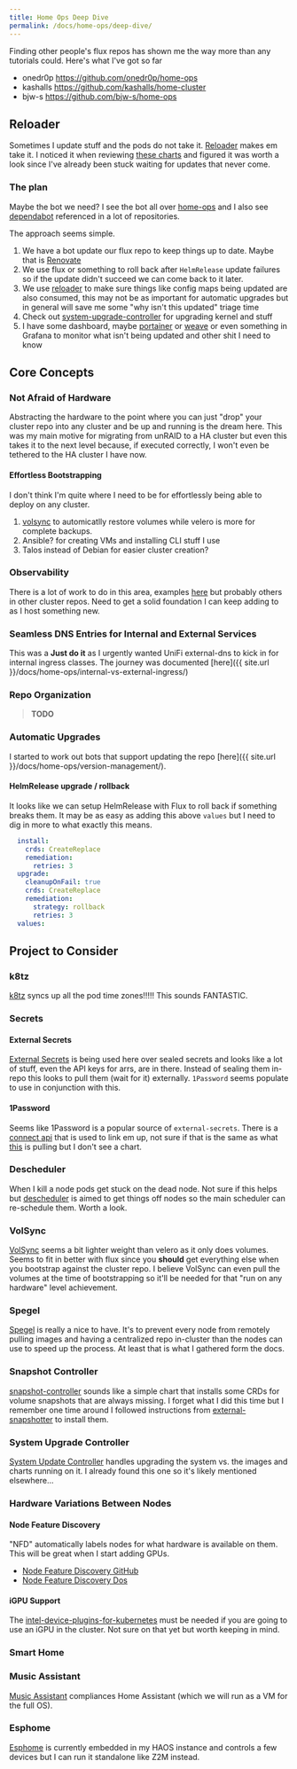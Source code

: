 ```yaml
---
title: Home Ops Deep Dive
permalink: /docs/home-ops/deep-dive/
---
```


Finding other people's flux repos has shown me the way more than any tutorials could. Here's what I've got so far

- onedr0p https://github.com/onedr0p/home-ops
- kashalls https://github.com/kashalls/home-cluster
- bjw-s https://github.com/bjw-s/home-ops 

## Reloader

Sometimes I update stuff and the pods do not take it. [Reloader](https://github.com/stakater/Reloader) makes em take it. I noticed it when reviewing [these charts](https://github.com/onedr0p/home-ops/blob/main/kubernetes/main/apps/default/sonarr/app/helmrelease.yaml) and figured it was worth a look since I've already been stuck waiting for updates that never come.



### The plan

Maybe the bot we need? I see the bot all over [home-ops](https://github.com/onedr0p/home-ops/commits?author=bot-ross%5Bbot%5D) and I also see [dependabot](https://github.com/external-secrets/external-secrets/commits?author=dependabot%5Bbot%5D) referenced in a lot of repositories. 

The approach seems simple. 

1. We have a bot update our flux repo to keep things up to date. Maybe that is [Renovate](https://github.com/renovatebot/renovate)
1. We use flux or something to roll back after `HelmRelease` update failures so if the update didn't succeed we can come back to it later.
1. We use [reloader](https://github.com/stakater/Reloader) to make sure things like config maps being updated are also consumed, this may not be as important for automatic upgrades but in general will save me some "why isn't this updated" triage time
1. Check out [system-upgrade-controller](https://github.com/rancher/system-upgrade-controller) for upgrading kernel and stuff
1. I have some dashboard, maybe [portainer](https://github.com/portainer/portainer) or [weave](https://github.com/weaveworks/weave-gitops) or even something in Grafana to monitor what isn't being updated and other shit I need to know

## Core Concepts

### Not Afraid of Hardware

Abstracting the hardware to the point where you can just "drop" your cluster repo into any cluster and be up and running is the dream here. This was my main motive for migrating from unRAID to a HA cluster but even this takes it to the next level because, if executed correctly, I won't even be tethered to the HA cluster I have now.

#### Effortless Bootstrapping

I don't think I'm quite where I need to be for effortlessly being able to deploy on any cluster. 

1. [volsync](https://github.com/backube/volsync) to automicatlly restore volumes while velero is more for complete backups.
1. Ansible? for creating VMs and installing CLI stuff I use
1. Talos instead of Debian for easier cluster creation? 

### Observability

There is a lot of work to do in this area, examples [here](https://github.com/bjw-s/home-ops/tree/main/kubernetes/main/apps/monitoring) but probably others in other cluster repos. Need to get a solid foundation I can keep adding to as I host something new.

### Seamless DNS Entries for Internal and External Services

This was a **Just do it** as I urgently wanted UniFi external-dns to kick in for internal ingress classes. The journey was documented [here]({{ site.url }}/docs/home-ops/internal-vs-external-ingress/)

### Repo Organization

> **TODO** 

### Automatic Upgrades

I started to work out bots that support updating the repo [here]({{ site.url }}/docs/home-ops/version-management/).

#### HelmRelease upgrade / rollback

It looks like we can setup HelmRelease with Flux to roll back if something breaks them. It may be as easy as adding this above `values` but I need to dig in more to what exactly this means.

```yaml
  install:
    crds: CreateReplace
    remediation:
      retries: 3
  upgrade:
    cleanupOnFail: true
    crds: CreateReplace
    remediation:
      strategy: rollback
      retries: 3
  values:
```

## Project to Consider

### k8tz

[k8tz](https://github.com/k8tz/k8tz) syncs up all the pod time zones!!!!! This sounds FANTASTIC. 

### Secrets 

#### External Secrets

[External Secrets](https://github.com/external-secrets/external-secrets) is being used here over sealed secrets and looks like a lot of stuff, even the API keys for arrs, are in there. Instead of sealing them in-repo this looks to pull them (wait for it) externally. `1Password` seems populate to use in conjunction with this.

#### 1Password

Seems like 1Password is a popular source of `external-secrets`. There is a [connect api](https://github.com/1Password/connect) that is used to link em up, not sure if that is the same as what [this](https://github.com/bjw-s/home-ops/blob/main/kubernetes/main/apps/security/onepassword-connect/app/helmrelease.yaml) is pulling but I don't see a chart. 

### Descheduler

When I kill a node pods get stuck on the dead node. Not sure if this helps but [descheduler](https://github.com/kubernetes-sigs/descheduler) is aimed to get things off nodes so the main scheduler can re-schedule them. Worth a look. 

### VolSync

[VolSync](https://github.com/backube/volsync) seems a bit lighter weight than velero as it only does volumes. Seems to fit in better with flux since you __should__ get everything else when you bootstrap against the cluster repo. I believe VolSync can even pull the volumes at the time of bootstrapping so it'll be needed for that "run on any hardware" level achievement. 

### Spegel 

[Spegel](https://github.com/spegel-org/spegel) is really a nice to have. It's to prevent every node from remotely pulling images and having a centralized repo in-cluster than the nodes can use to speed up the process. At least that is what I gathered form the docs.

### Snapshot Controller

[snapshot-controller](https://artifacthub.io/packages/helm/piraeus-charts/snapshot-controller/1.4.0) sounds like a simple chart that installs some CRDs for volume snapshots that are always missing. I forget what I did this time but I remember one time around I followed instructions from [external-snapshotter](https://github.com/kubernetes-csi/external-snapshotter) to install them.

### System Upgrade Controller

[System Update Controller](https://github.com/rancher/system-upgrade-controller) handles upgrading the system vs. the images and charts running on it. I already found this one so it's likely mentioned elsewhere...

### Hardware Variations Between Nodes

#### Node Feature Discovery

"NFD" automatically labels nodes for what hardware is available on them. This will be great when I start adding GPUs. 

- [Node Feature Discovery GitHub](https://github.com/kubernetes-sigs/node-feature-discovery)
- [Node Feature Discovery Dos](https://kubernetes-sigs.github.io/node-feature-discovery/v0.16/get-started/introduction.html)

#### iGPU Support

The [intel-device-plugins-for-kubernetes](https://github.com/intel/intel-device-plugins-for-kubernetes) must be needed if you are going to use an iGPU in the cluster. Not sure on that yet but worth keeping in mind. 

### Smart Home

### Music Assistant

[Music Assistant](https://github.com/music-assistant/hass-music-assistant) compliances Home Assistant (which we will run as a VM for the full OS).

### Esphome

[Esphome](https://github.com/esphome/esphome) is currently embedded in my HAOS instance and controls a few devices but I can run it standalone like Z2M instead. 